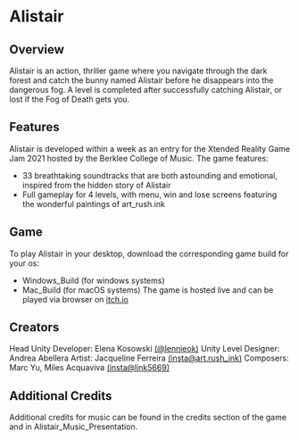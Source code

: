 # Alistair

## Overview
Alistair is an action, thriller game where you navigate through the dark forest and catch the bunny named Alistair before he disappears into the dangerous fog. A level is completed after successfully catching Alistair, or lost if the Fog of Death gets you. 

## Features
Alistair is developed within a week as an entry for the Xtended Reality Game Jam 2021 hosted by the Berklee College of Music. The game features: 
- 33 breathtaking soundtracks that are both astounding and emotional, inspired from the hidden story of Alistair
- Full gameplay for 4 levels, with menu, win and lose screens featuring the wonderful paintings of art_rush.ink

## Game
To play Alistair in your desktop, download the corresponding game build for your os:
- Windows_Build (for windows systems)
- Mac_Build (for macOS systems)
The game is hosted live and can be played via browser on [itch.io](https://lennieok.itch.io/alistair)

## Creators
Head Unity Developer: Elena Kosowski [(@lennieok)](https://github.com/lennieok)
Unity Level Designer: Andrea Abellera
Artist: Jacqueline Ferreira [(insta@art.rush_ink)](https://www.instagram.com/art.rush_ink/)
Composers: Marc Yu, Miles Acquaviva [(insta@link5669)](https://www.instagram.com/link5669/)

## Additional Credits
Additional credits for music can be found in the credits section of the game and in Alistair_Music_Presentation.